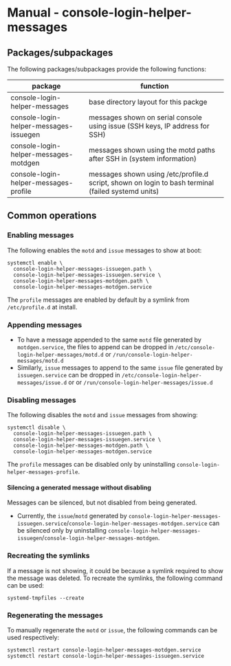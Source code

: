 # Manual - console-login-helper-messages

## Packages/subpackages

The following packages/subpackages provide the following functions:

| package                                | function |
| -------------------------------------- | --- |
| console-login-helper-messages          | base directory layout for this packge |
| console-login-helper-messages-issuegen | messages shown on serial console using issue (SSH keys, IP address for SSH) |
| console-login-helper-messages-motdgen  | messages shown using the motd paths after SSH in (system information) |
| console-login-helper-messages-profile  | messages shown using /etc/profile.d script, shown on login to bash terminal (failed systemd units) |

## Common operations

### Enabling messages

The following enables the `motd` and `issue` messages to show at boot:

```
systemctl enable \
  console-login-helper-messages-issuegen.path \
  console-login-helper-messages-issuegen.service \
  console-login-helper-messages-motdgen.path \
  console-login-helper-messages-motdgen.service
```

The `profile` messages are enabled by default by a symlink from `/etc/profile.d` at install.

### Appending messages

- To have a message appended to the same `motd` file generated by `motdgen.service`, the files to append can be dropped in `/etc/console-login-helper-messages/motd.d` or `/run/console-login-helper-messages/motd.d`
- Similarly, `issue` messages to append to the same `issue` file generated by `issuegen.service` can be dropped in `/etc/console-login-helper-messages/issue.d` or  or `/run/console-login-helper-messages/issue.d`

### Disabling messages

The following disables the `motd` and `issue`  messages from showing:

```
systemctl disable \
  console-login-helper-messages-issuegen.path \
  console-login-helper-messages-issuegen.service \
  console-login-helper-messages-motdgen.path \
  console-login-helper-messages-motdgen.service
```

The `profile` messages can be disabled only by uninstalling `console-login-helper-messages-profile`.

#### Silencing a generated message without disabling

Messages can be silenced, but not disabled from being generated.

- Currently, the `issue`/`motd` generated by `console-login-helper-messages-issuegen.service`/`console-login-helper-messages-motdgen.service` can be silenced only by uninstalling `console-login-helper-messages-issuegen`/`console-login-helper-messages-motdgen`.

### Recreating the symlinks

If a message is not showing, it could be because a symlink required to show the message was deleted. To recreate the symlinks, the following command can be used:

```
systemd-tmpfiles --create
```

### Regenerating the messages

To manually regenerate the `motd` or `issue`, the following commands can be used respectively:

```
systemctl restart console-login-helper-messages-motdgen.service
systemctl restart console-login-helper-messages-issuegen.service
```
